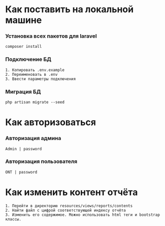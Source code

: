 # Как поставить на локальной машине

### Установка всех пакетов для laravel
    composer install
### Подключение БД
    1. Копировать .env.example
    2. Переименовать в .env
    3. Ввести параметры подключения
### Миграция БД
    php artisan migrate --seed

# Как авторизоваться
### Авторизация админа
    Admin | password
### Авторизация пользователя
    ONT | password

# Как изменить контент отчёта
    1. Перейти в директорию resources/views/reports/contents
    2. Найти файл с цифрой соответствующей индексу отчёта
    3. Изменить его содержимое. Можно использовать html теги и bootstrap классы.
